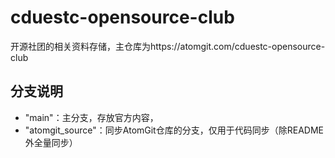 # cduestc-opensource-club
开源社团的相关资料存储，主仓库为https://atomgit.com/cduestc-opensource-club

## 分支说明
- "main"：主分支，存放官方内容，
- "atomgit_source"：同步AtomGit仓库的分支，仅用于代码同步（除README外全量同步）
